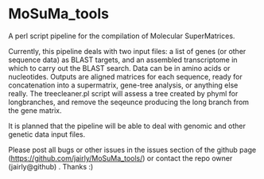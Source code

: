 # MoSuMa_tools
A perl script pipeline for the compilation of Molecular SuperMatrices.

Currently, this pipeline deals with two input files: a list of genes (or other sequence data) as BLAST targets, and an assembled transcriptome in which to carry out the BLAST search. Data can be in amino acids or nucleotides. Outputs are aligned matrices for each sequence, ready for concatenation into a supermatrix, gene-tree analysis, or anything else really. The treecleaner.pl script will assess a tree created by phyml for longbranches, and remove the seqeunce producing the long branch from the gene matrix.

It is planned that the pipeline will be able to deal with genomic and other genetic data input files.

Please post all bugs or other issues in the issues section of the github page (https://github.com/jairly/MoSuMa_tools/) or contact the repo owner (jairly@github) . Thanks :)
